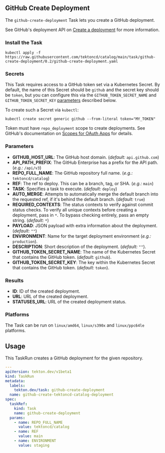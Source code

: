 ## GitHub Create Deployment

The `github-create-deployment` Task lets you create a GitHub deployment.

See GitHub's deployment API on [Create a deployment](https://docs.github.com/rest/reference/repos#create-a-deployment) for more information.

### Install the Task

```
kubectl apply -f https://raw.githubusercontent.com/tektoncd/catalog/main/task/github-create-deployment/0.2/github-create-deployment.yaml
```

### Secrets

This Task requires access to a GitHub token set via a Kubernetes Secret. By default, the name of this Secret should be `github` and the secret key should be `token`, but you can configure this via the `GITHUB_TOKEN_SECRET_NAME` and `GITHUB_TOKEN_SECRET_KEY` [parameters](#parameters) described below.

To create such a Secret via `kubectl`:

```
kubectl create secret generic github --from-literal token="MY_TOKEN"
```

Token must have `repo_deployment` scope to create deployments. See GitHub's documentation on [Scopes for OAuth Apps](https://docs.github.com/developers/apps/scopes-for-oauth-apps) for details.

### Parameters

- **GITHUB_HOST_URL**: The GitHub host domain. (_default:_ `api.github.com`)
- **API_PATH_PREFIX**: The GitHub Enterprise has a prefix for the API path. (_e.g.:_ `/api/v3`)
- **REPO_FULL_NAME**: The GitHub repository full name. (_e.g.:_ `tektoncd/catalog`)
- **REF**: The ref to deploy. This can be a branch, tag, or SHA. (_e.g.:_ `main`)
- **TASK**: Specifies a task to execute. (_default:_ `deploy`)
- **AUTO_MERGE**: Attempts to automatically merge the default branch into the
  requested ref, if it's behind the default branch. (_default:_ `true`)
- **REQUIRED_CONTEXTS**: The status contexts to verify against commit status checks. To
  verify all unique contexts before creating a deployment, pass
  in `*`. To bypass checking entirely, pass an empty string. (_default:_ `*`)
- **PAYLOAD**: JSON payload with extra information about the deployment. (_default:_ `""`)
- **ENVIRONMENT**: Name for the target deployment environment (_e.g.:_ `production`).
- **DESCRIPTION**: Short description of the deployment. (_default:_ `""`).
- **GITHUB_TOKEN_SECRET_NAME**: The name of the Kubernetes Secret that
  contains the GitHub token. (_default:_ `github`).
- **GITHUB_TOKEN_SECRET_KEY**: The key within the Kubernetes Secret that contains the GitHub token. (_default:_ `token`).

### Results

- **ID**: ID of the created deployment.
- **URL**: URL of the created deployment.
- **STATUSES_URL**: URL of the created deployment status.

### Platforms

The Task can be run on `linux/amd64`, `linux/s390x` and `linux/ppc64le` platforms.

## Usage

This TaskRun creates a GitHub deployment for the given repository.

```yaml
---
apiVersion: tekton.dev/v1beta1
kind: TaskRun
metadata:
  labels:
    tekton.dev/task: github-create-deployment
  name: github-create-tektoncd-catalog-deployment
spec:
  taskRef:
    kind: Task
    name: github-create-deployment
  params:
    - name: REPO_FULL_NAME
      value: tektoncd/catalog
    - name: REF
      value: main
    - name: ENVIRONMENT
      value: staging
```
